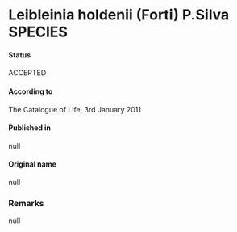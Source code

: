 # Leibleinia holdenii (Forti) P.Silva SPECIES

#### Status
ACCEPTED

#### According to
The Catalogue of Life, 3rd January 2011

#### Published in
null

#### Original name
null

### Remarks
null